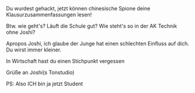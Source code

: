 Du wurdest gehackt, jetzt können chinesische Spione deine Klausurzusammenfassungen lesen!

Btw. wie geht's? Läuft die Schule gut? Wie steht's so in der AK Technik ohne Joshi? 

Apropos Joshi, ich glaube der Junge hat einen schlechten Einfluss auf dich. Du wirst immer kleiner.

In Wirtschaft hast du einen Stichpunkt vergessen

Grüße an Joshi(s Tonstudio)

PS: Also ICH bin ja jetzt Student
